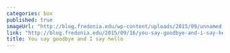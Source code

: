```yaml
---
categories: box
published: true
imageUrl: "http://blog.fredonia.edu/wp-content/uploads/2015/09/unnamed.png"
link: "http://blog.fredonia.edu/2015/09/16/you-say-goodbye-and-i-say-hello/"
title: You say goodbye and I say hello
---
```


